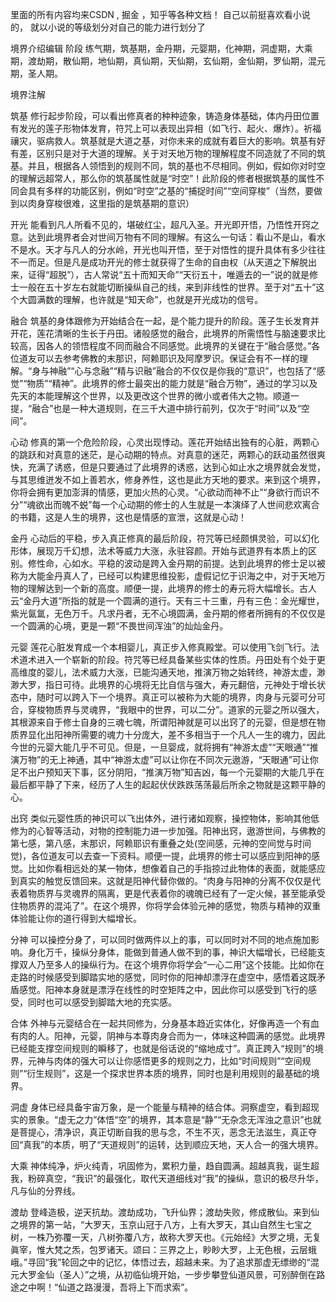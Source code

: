 里面的所有内容均来CSDN , 掘金 ，知乎等各种文档！ 自己以前挺喜欢看小说的， 就以小说的等级划分对自己的能力进行划分了






境界介绍编辑
阶段
练气期，筑基期，金丹期，元婴期，化神期，洞虚期，大乘期，渡劫期，散仙期，地仙期，真仙期，天仙期，玄仙期，金仙期，罗仙期，混元期，圣人期。


境界注解


筑基
修行起步阶段，可以看出修真者的种种迹象，铸造身体基础，体内丹田位置有发光的莲子形物体发育，符咒上可以表现出异相（如飞行、起火、爆炸）。祈福禳灾，驱病救人。筑基就是大道之基，对你未来的成就有着巨大的影响。筑基有好有差，区别只是对于大道的理解。关于对天地万物的理解程度不同造就了不同的筑基。并且，根据各人领悟到的规则不同，筑的基也不尽相同。例如，假如你对时空的理解远超常人，那么你的筑基属性就是“时空”！此阶段的修者根据筑基的属性不同会具有多样的功能区别，例如“时空”之基的“捕捉时间”“空间穿梭”（当然，要做到以肉身穿梭很难，这里指的是筑基期的意识）


开光
能看到凡人所看不见的，堪破红尘，超凡入圣。开光即开悟，乃悟性开窍之意。达到此境界者会对世间万物有不同的理解。有这么一句话：看山不是山，看水不是水。天才与凡人的分水岭，开光也叫开悟，至于对悟性的提升具体有多少往往不一而足。但是凡是成功开光的修士就获得了生命的自由权（从天道之下解脱出来，证得“超脱”），古人常说“五十而知天命”“天衍五十，唯遁去的一”说的就是修士一般在五十岁左右就能切断操纵自己的线，来到非线性的世界。至于对“五十”这个大圆满数的理解，也许就是“知天命”，也就是开光成功的信号。


融合
筑基的身体跟修为开始结合在一起，是个能力提升的阶段。莲子生长发育并开花，莲花清晰的生长于丹田。诸般感觉的融合，此境界的所需悟性与脑速要求比较高，因各人的领悟程度不同而融合不同感觉。此境界的关键在于“融合感觉。”各位道友可以去参考佛教的末那识，阿赖耶识及阿摩罗识。保证会有不一样的理解。“身与神融”“心与念融”“精与识融”融合的不仅仅是你我的“意识”，也包括了“感觉”“物质”“精神”。此境界的修士最突出的能力就是“融合万物”，通过的学习以及先天的本能理解这个世界，以及更改这个世界的微小或者伟大之物。顺道一提，“融合”也是一种大道规则，在三千大道中排行前列，仅次于“时间”以及“空间”。


心动
修真的第一个危险阶段，心灵出现悸动。莲花开始结出独有的心脏，两颗心的跳跃和对真意的迷茫，是心动期的特点。对真意的迷茫，两颗心的跃动虽然很爽快，充满了诱惑，但是只要通过了此境界的诱惑，达到心如止水之境界就会发觉，与其思维迸发不如上善若水，修身养性，这也是此方天地的要求。来到这个境界，你将会拥有更加澎湃的情感，更加火热的心灵。“心欲动而神不止”“身欲行而识不分”“魂欲出而魄不蜕”每一个心动期的修士的人生就是一本演绎了人世间悲欢离合的书籍，这是人生的境界，这也是情感的宣泄，这就是心动！

金丹
心动后的平稳，步入真正修真的最后阶段，符咒等已经颇惧灵验，可以幻化形体，展现万千幻想，法术等威力大涨，永驻容颜。开始与武道界有本质上的区别。修性命，心如水。平稳的波动是跨入金丹期的前提。达到此境界的修士足以被称为大能金丹真人了，已经可以构建思维投影，虚假记忆于识海之中，对于天地万物的理解达到一个新的高度。顺便一提，此境界的修士的寿元将大幅增长。古人云“金丹大道”所指的就是一个圆满的道行。天有三十三重，丹有三色：金光耀世，紫光氤氲，无色万千。凡求丹者，无不心境圆满，金丹期的修者所拥有的不仅仅是一个圆满的心境，更是一颗“不畏世间浑浊”的灿灿金丹。


元婴
莲花心脏发育成一个本相婴儿，真正步入修真殿堂。可以使用飞剑飞行。法术道术进入一个崭新的阶段。符咒等已经具备某些实体的性质。丹田处有个处于更高维度的婴儿，法术威力大涨，已能沟通天地，推演万物之始转终，神游太虚，渺渺大罗，指日可待。此境界的心境将无比自信与强大，寿元翻倍，元神处于增长状态中，随时可以跨入下一个境界。真正可以被称为大能的境界，肉身与元婴可分可合，穿梭物质界与灵魂界，“我眼中的世界，可以二分”。道家的元婴之所以强大，其根源来自于修士自身的三魂七魄，所谓阳神就是可以出窍了的元婴，但是想在物质界显化出阳神所需要的魂力十分庞大，差不多相当于一个凡人一生的魂力，因此今世的元婴大能几乎不可见。但是，一旦婴成，就将拥有“神游太虚”“天眼通”“推演万物”的无上神通，其中“神游太虚”可以让你在不同次元遨游，“天眼通”可让你足不出户预知天下事，区分阴阳，“推演万物”知吉凶，每一个元婴期的大能几乎在最后都平静了下来，经历了人生的起起伏伏跌跌荡荡最后所余之物就是这颗平静的心。


出窍
类似元婴性质的神识可以飞出体外，进行诸如观察，操控物体，影响其他低修为的心智等活动，对物的控制能力进一步加强。阳神出窍，遨游世间，与佛教的第七感，第八感，末那识，阿赖耶识有重叠之处(空间感，元神的空间觉与时间觉)，各位道友可以去查一下资料。顺便一提，此境界的修士可以感应到阳神的感觉。比如你看相远处的某一物体，想像着自己的手指掠过此物体的表面，就能感应到真实的触觉反馈回来。这就是阳神代替你做的。“肉身与阳神的分离不仅仅是代表着物质界与灵魂界的隔离，更是代表着你的魂魄已经有了一定火候，甚至能承受住物质界的混沌了”。在这个境界，你将学会体验元神的感觉，物质与精神的双重体验能让你的道行得到大幅增长。


分神
可以操控分身了，可以同时做两件以上的事，可以同时对不同的地点施加影响。身化万千，操纵分身体，能做到普通人做不到的事，神识大幅增长，已经能支撑双人乃至多人的操纵行为。在这个境界你将学会“一心二用”这个技能。比如你在走路的时候感受到脚踏实地的感觉，同时你的阳神却漂浮在虚空中，感悟着这既矛盾感觉。阳神本身就是漂浮在线性的时空矩阵之中，因此你可以感受到飞行的感受，同时也可以感受到脚踏大地的充实感。



合体
外神与元婴结合在一起共同修为，分身基本趋近实体化，好像再造一个有血有肉的人。阳神，元婴，阴神与本尊肉身合而为一，体味这种圆满的感觉。此境界已经能支撑空间规则的瞬移了，也就是俗话说的“缩地成寸”。真正跨入“规则”的境界，元神与肉体的强大可以让你感悟更多的规则之力，比如“时间规则”“空间规则”“衍生规则”，这是一个探求世界本质的境界，同时也是利用规则的最基础的境界。


洞虚
身体已经具备宇宙万象，是一个能量与精神的结合体。洞察虚空，看到超现实的景象。“虚无之力”体悟“空”的境界，其本意是“静”“无杂念无浑浊之意识”也就是菩提心，清净识，真正切断自我的思与念，不生不灭，恶念无法滋生，真正夺回“真我”的本质，明了“天道规则”的运转，达到顺应天地，天人合一的强大境界。


大乘
神体纯净，炉火纯青，巩固修为，累积力量，趋自圆满。超越真我，诞生超我，粉碎真空，“我识”的最强化，取代天道细线对“我”的操纵，意识的极尽升华，凡与仙的分界线。



渡劫
登峰造极，逆天抗劫。渡劫成功，飞升仙界；渡劫失败，修成散仙。来到仙之境界的第一站，“大罗天，玉京山冠于八方，上有大罗天，其山自然生七宝之树，一株乃弥覆一天，八树弥覆八方，故称大罗天也。《元始经》大罗之境，无复眞宰，惟大梵之炁，包罗诸天。颂曰：三界之上，眇眇大罗，上无色根，云层蛾峨。”寻回“我”轮回之中的记忆，体悟过去，超越未来。为了追求那虚无缥缈的“混元大罗金仙（圣人）”之境，从初临仙境开始，一步步攀登仙道风景，可别醉倒在路途之中啊！“仙道之路漫漫，吾将上下而求索”。